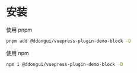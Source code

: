 # 安装


使用 pnpm
```bash
pnpm add @ddongui/vuepress-plugin-demo-block -D
```

使用 npm 
```bash
npm i @ddongui/vuepress-plugin-demo-block -D
```
